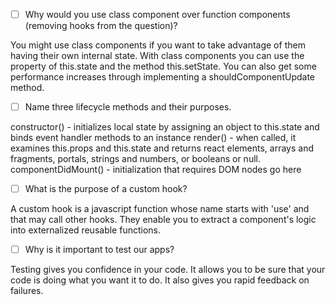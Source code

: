 - [ ] Why would you use class component over function components (removing hooks from the question)?

You might use class components if you want to take advantage of them having their own internal state. With class components you can use the property of this.state and the method this.setState. You can also get some performance increases through implementing a shouldComponentUpdate method.

- [ ] Name three lifecycle methods and their purposes.

constructor() - initializes local state by assigning an object to this.state and binds event handler methods to an instance
render() - when called, it examines this.props and this.state and returns react elements, arrays and fragments, portals, strings and numbers, or booleans or null.
componentDidMount() - initialization that requires DOM nodes go here

- [ ] What is the purpose of a custom hook?

A custom hook is a javascript function whose name starts with 'use' and that may call other hooks. They enable you to extract a component's logic into externalized reusable functions. 

- [ ] Why is it important to test our apps?

Testing gives you confidence in your code. It allows you to be sure that your code is doing what you want it to do. It also gives you rapid feedback on failures.